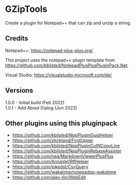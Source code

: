 # GZipTools
Create a plugin for Notepad++ that can zip and unzip a string.



## Credits
Notepad++: https://notepad-plus-plus.org/

This project uses the notepad++ plugin template from https://github.com/kbilsted/NotepadPlusPlusPluginPack.Net.

Visual Studio: https://visualstudio.microsoft.com/de/

## Versions

1.0.0 - Initial build (Feb 2022)\
1.0.1 - Add About Dialog (Jun 2022)

## Other plugins using this pluginpack

  * https://github.com/kbilsted/NppPluginGuidHelper
  * https://github.com/zkirkland/FirstUpper
  * https://github.com/kbilsted/NppPluginCutNCopyLine
  * https://github.com/kbilsted/NppPluginRebaseAssister
  * https://github.com/nea/MarkdownViewerPlusPlus
  * https://github.com/AnnaVel/RtfHelper
  * https://github.com/jokedst/CsvQuery
  * https://github.com/wakatime/notepadpp-wakatime
  * https://github.com/alex-ilin/WebEdit